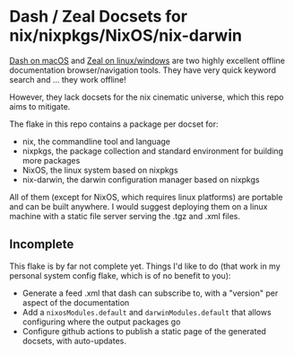 # Dash / Zeal Docsets for nix/nixpkgs/NixOS/nix-darwin

[Dash on macOS](https://kapeli.com/dash) and [Zeal on linux/windows](https://zealdocs.org/) are two highly excellent offline documentation browser/navigation tools. They have very quick keyword search and ... they work offline!

However, they lack docsets for the nix cinematic universe, which this repo aims to mitigate.

The flake in this repo contains a package per docset for:

* nix, the commandline tool and language
* nixpkgs, the package collection and standard environment for building more packages
* NixOS, the linux system based on nixpkgs
* nix-darwin, the darwin configuration manager based on nixpkgs

All of them (except for NixOS, which requires linux platforms) are portable and can be built anywhere. I would suggest deploying them on a linux machine with a static file server serving the .tgz and .xml files.

## Incomplete

This flake is by far not complete yet. Things I'd like to do (that work in my personal system config flake, which is of no benefit to you):

* Generate a feed .xml that dash can subscribe to, with a "version" per aspect of the documentation
* Add a `nixosModules.default` and `darwinModules.default` that allows configuring where the output packages go
* Configure github actions to publish a static page of the generated docsets, with auto-updates.
